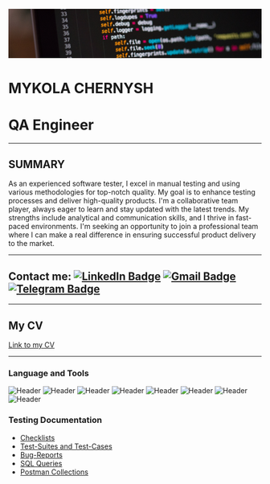 [![Header](https://github.com/qaMykolaChernysh/Mykola_Chernysh/blob/main/CHp.jpg)]()
# MYKOLA CHERNYSH
# QA Engineer

___

## SUMMARY
As an experienced software tester, I excel in manual testing and using various methodologies for top-notch quality. My goal is to enhance testing processes and deliver high-quality products. I'm a collaborative team player, always eager to learn and stay updated with the latest trends. My strengths include analytical and communication skills, and I thrive in fast-paced environments. I'm seeking an opportunity to join a professional team where I can make a real difference in ensuring successful product delivery to the market.

___

## Contact me: [![LinkedIn Badge](https://img.shields.io/badge/-LinkedIn-blue?style=flat&logo=LinkedIn&logoColor=white)](https://www.linkedin.com/in/mykola-chernysh-94b95a282/) [![Gmail Badge](https://img.shields.io/badge/-Gmail-red?style=flat&logo=Gmail&logoColor=white)](mailto:qa.mykola.chernysh@gmail.com) [![Telegram Badge](https://img.shields.io/badge/-Telegram-blue?style=flat&logo=Telegram&logoColor=white)](https://web.telegram.org/k/#@DT88D)

___

## My CV
[Link to my CV]()

___

### Language and Tools
![Header](https://img.shields.io/badge/Jira-090909?style=for-the-badge&logo=jira&logoColor=136be1)
![Header](https://img.shields.io/badge/Postman-090909?style=for-the-badge&logo=postman&logoColor=f76935)
![Header](https://img.shields.io/badge/Github-090909?style=for-the-badge&logo=github&logoColor=8cc4d7)
![Header](https://img.shields.io/badge/Figma-090909?style=for-the-badge&logo=figma&logoColor=7d5fa6)
![Header](https://img.shields.io/badge/AndroidStudio-090909?style=for-the-badge&logo=androidstudio&logoColor=3ad07d)
![Header](https://img.shields.io/badge/MySQL-090909?style=for-the-badge&logo=mysql&logoColor=00618a)
![Header](https://img.shields.io/badge/DevTools-090909?style=for-the-badge&logo=googlechrome&logoColor=2674f2)
![Header](https://img.shields.io/badge/TestRail-090909?style=for-the-badge&logo=TestRail&logoColor=71b556)

### Testing Documentation

- [Checklists]()
- [Test-Suites and Test-Cases]()
- [Bug-Reports]()
- [SQL Queries]()
- [Postman Collections]()
